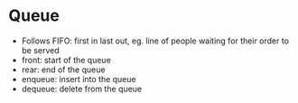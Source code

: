 # Queue

- Follows FIFO: first in last out, eg. line of people waiting for their order to be served
- front: start of the queue
- rear: end of the queue
- enqueue: insert into the queue
- dequeue: delete from the queue
